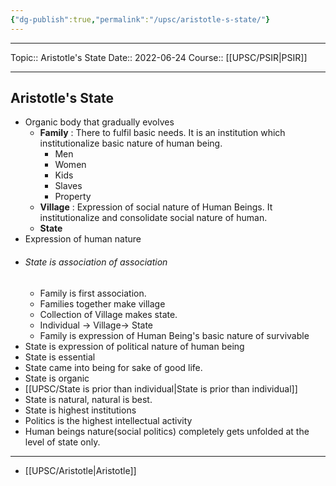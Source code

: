 ```yaml
---
{"dg-publish":true,"permalink":"/upsc/aristotle-s-state/"}
---
```


----
Topic:: Aristotle's State
Date:: 2022-06-24
Course:: [[UPSC/PSIR\|PSIR]] 

----
## Aristotle's State
- Organic body that gradually evolves
	- **Family** : There to fulfil basic needs. It is an institution which institutionalize basic nature of human being.
		- Men 
		- Women 
		- Kids 
		- Slaves 
		- Property
	- **Village** : Expression of social nature of Human Beings. It institutionalize and consolidate social nature of human. 
	- **State**
- Expression of human nature 
- ###### State is association of association 
	- Family is first association. 
	- Families together make village 
	- Collection of Village makes state. 
	- Individual -> Village-> State
	- Family is expression of Human Being's basic nature of survivable 
- State is expression of political nature of human being 
- State is essential 
- State came into being for sake of good life. 
- State is organic 
- [[UPSC/State is prior than individual\|State is prior than individual]] 
- State is natural, natural is best.
- State is highest institutions 
- Politics is the highest intellectual activity 
- Human beings nature(social politics)  completely gets unfolded at the level of state only. 


---
- [[UPSC/Aristotle\|Aristotle]]

